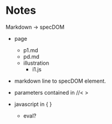 # Notes

Markdown -> specDOM

* page
  * p1.md
  * pd.md
  * illustration
    * i1.js

* markdown line to specDOM element.
* parameters contained in //< >
* javascript in { }
  * eval?
